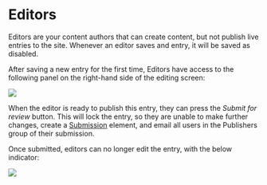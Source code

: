 # Editors
Editors are your content authors that can create content, but not publish live entries to the site. Whenever an editor saves and entry, it will be saved as disabled.

After saving a new entry for the first time, Editors have access to the following panel on the right-hand side of the editing screen:

![](/docs/screenshots/review-pane.png)

When the editor is ready to publish this entry, they can press the _Submit for review_ button. This will lock the entry, so they are unable to make further changes, create a [Submission](docs:developers/submission) element, and email all users in the Publishers group of their submission.

Once submitted, editors can no longer edit the entry, with the below indicator:

![](/docs/screenshots/review-pane2.png)

